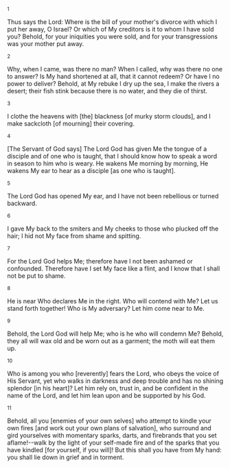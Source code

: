 <sup>1</sup> 

Thus says the Lord: Where is the bill of your mother's divorce with which I put her away, O Israel? Or which of My creditors is it to whom I have sold you? Behold, for your iniquities you were sold, and for your transgressions was your mother put away. 

<sup>2</sup> 

Why, when I came, was there no man? When I called, why was there no one to answer? Is My hand shortened at all, that it cannot redeem? Or have I no power to deliver? Behold, at My rebuke I dry up the sea, I make the rivers a desert; their fish stink because there is no water, and they die of thirst. 

<sup>3</sup> 

I clothe the heavens with [the] blackness [of murky storm clouds], and I make sackcloth [of mourning] their covering. 

<sup>4</sup> 

[The Servant of God says] The Lord God has given Me the tongue of a disciple and of one who is taught, that I should know how to speak a word in season to him who is weary. He wakens Me morning by morning, He wakens My ear to hear as a disciple [as one who is taught]. 

<sup>5</sup> 

The Lord God has opened My ear, and I have not been rebellious or turned backward. 

<sup>6</sup> 

I gave My back to the smiters and My cheeks to those who plucked off the hair; I hid not My face from shame and spitting. 

<sup>7</sup> 

For the Lord God helps Me; therefore have I not been ashamed or confounded. Therefore have I set My face like a flint, and I know that I shall not be put to shame. 

<sup>8</sup> 

He is near Who declares Me in the right. Who will contend with Me? Let us stand forth together! Who is My adversary? Let him come near to Me. 

<sup>9</sup> 

Behold, the Lord God will help Me; who is he who will condemn Me? Behold, they all will wax old and be worn out as a garment; the moth will eat them up. 

<sup>10</sup> 

Who is among you who [reverently] fears the Lord, who obeys the voice of His Servant, yet who walks in darkness and deep trouble and has no shining splendor [in his heart]? Let him rely on, trust in, and be confident in the name of the Lord, and let him lean upon and be supported by his God. 

<sup>11</sup> 

Behold, all you [enemies of your own selves] who attempt to kindle your own fires [and work out your own plans of salvation], who surround and gird yourselves with momentary sparks, darts, and firebrands that you set aflame!--walk by the light of your self-made fire and of the sparks that you have kindled [for yourself, if you will]! But this shall you have from My hand: you shall lie down in grief and in torment.